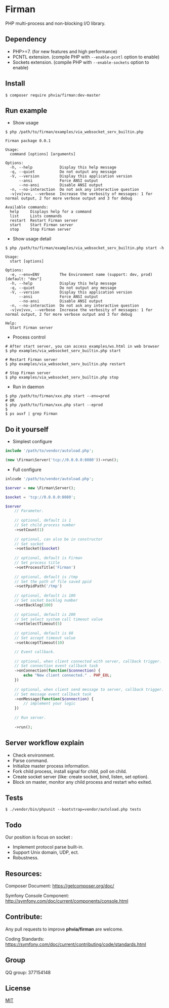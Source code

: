 # Firman

PHP multi-process and non-blocking I/O library.

## Dependency
* PHP>=7. (for new features and high performance)
* PCNTL extension. (compile PHP with `--enable-pcntl` option to enable)
* Sockets extension. (compile PHP with `--enable-sockets` option to enable)

## Install
```shell
$ composer require phvia/firman:dev-master
```

## Run example

* Show usage  
```shell
$ php /path/to/firman/examples/via_websocket_serv_builtin.php

Firman package 0.0.1

Usage:
  command [options] [arguments]

Options:
  -h, --help            Display this help message
  -q, --quiet           Do not output any message
  -V, --version         Display this application version
      --ansi            Force ANSI output
      --no-ansi         Disable ANSI output
  -n, --no-interaction  Do not ask any interactive question
  -v|vv|vvv, --verbose  Increase the verbosity of messages: 1 for normal output, 2 for more verbose output and 3 for debug

Available commands:
  help     Displays help for a command
  list     Lists commands
  restart  Restart Firman server
  start    Start Firman server
  stop     Stop Firman server
```

* Show usage detail
```shell
$ php /path/to/firman/examples/via_websocket_serv_builtin.php start -h

Usage:
  start [options]

Options:
  -e, --env=ENV         The Environment name (support: dev, prod) [default: "dev"]
  -h, --help            Display this help message
  -q, --quiet           Do not output any message
  -V, --version         Display this application version
      --ansi            Force ANSI output
      --no-ansi         Disable ANSI output
  -n, --no-interaction  Do not ask any interactive question
  -v|vv|vvv, --verbose  Increase the verbosity of messages: 1 for normal output, 2 for more verbose output and 3 for debug

Help:
  Start Firman server
```

* Process control
```shell
# After start server, you can access examples/ws.html in web browser
$ php examples/via_websocket_serv_builtin.php start

# Restart Firman server
$ php examples/via_websocket_serv_builtin.php restart

# Stop Firman server
$ php examples/via_websocket_serv_builtin.php stop
```

* Run in daemon
```shell
$ php /path/to/firman/xxx.php start --env=prod
# OR
$ php /path/to/firman/xxx.php start --eprod
$
$ ps auxf | grep Firman
```

## Do it yourself

* Simplest configure
```php
include '/path/to/vendor/autoload.php';

(new \Firman\Server('tcp://0.0.0.0:8080'))->run();
```

* Full configure
```php
inlcude '/path/to/vendor/autoload.php';

$server = new \Firman\Server();

$socket = 'tcp://0.0.0.0:8080';

$server
    // Parameter.
    
    // optional, default is 1
    // Set child process number
    ->setCount(1)
    
    // optional, can also be in constructor
    // Set socket
    ->setSocket($socket)
    
    // optional, default is Firman
    // Set process title
    ->setProcessTitle('Firman')
    
    // optional, default is /tmp
    // Set the path of file saved ppid
    ->setPpidPath('/tmp')
    
    // optional, default is 100
    // Set socket backlog number
    ->setBacklog(100)
    
    // optional, default is 200
    // Set select system call timeout value
    ->setSelectTimeout(5)
    
    // optional, default is 60
    // Set accept timeout value
    ->setAcceptTimeout(10)

    // Event callback.
    
    // optional, when client connected with server, callback trigger.
    // Set connection event callback task
    ->onConnection(function($connection) {
        echo "New client connected." . PHP_EOL;
    })
    
    // optional, when client send message to server, callback trigger.
    // Set message event callback task
    ->onMessage(function($connection) {
        // implement your logic
    })
    
    // Run server.
    
    ->run();
```

## Server workflow explain

* Check environment.  
* Parse command.  
* Initialize master process information.    
*   Fork child process, install signal for child, poll on child.  
*   Create socket server (like: create socket, bind, listen, set option).  
* Block on master, monitor any child process and restart who exited.  

## Tests
```shell
$ ./vendor/bin/phpunit --bootstrap=vendor/autoload.php tests
```

## Todo
Our position is focus on socket :  

* Implement protocol parse built-in.  
* Support Unix domain, UDP, ect.  
* Robustness.

## Resources:  
Composer Document: https://getcomposer.org/doc/  

Symfony Console Component: http://symfony.com/doc/current/components/console.html

## Contribute:  
Any pull requests to improve **phvia/firman** are welcome.  

Coding Standards: https://symfony.com/doc/current/contributing/code/standards.html

## Group
QQ group: 377154148

## License
[MIT](https://github.com/phvia/firman/blob/master/LICENSE)

